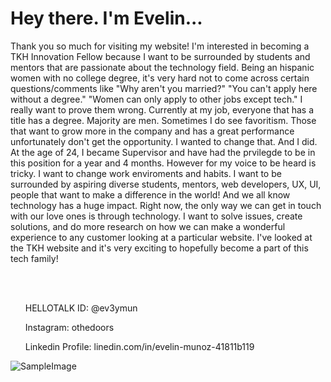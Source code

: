 <h1> Hey there. I'm Evelin...</h1>

<p> Thank you so much for visiting my website! I'm interested in becoming a TKH Innovation Fellow because I want to be surrounded by students and mentors that are passionate about the technology field. Being an hispanic women with no college degree, it's very hard not to come across certain questions/comments like "Why aren't you married?" "You can't apply here without a degree." "Women can only apply to other jobs except tech." I really want to prove them wrong. Currently at my job, everyone that has a title has a degree. Majority are men. Sometimes I do see favoritism. Those that want to grow more in the company and has a great performance unfortunately don't get the opportunity. I wanted to change that. And I did. At the age of 24, I became Supervisor and have had the prvilegde to be in this position for a year and 4 months. However for my voice to be heard is tricky. I want to change work enviroments and habits. I want to be surrounded by aspiring diverse students, mentors, web developers, UX, UI, people that want to make a difference in the world! And we all know technology has a huge impact. Right now, the only way we can get in touch with our love ones is through technology. I want to solve issues, create solutions, and do more research on how we can make a wonderful experience to any customer looking at a particular website. I've looked at the TKH website and it's very exciting to hopefully become a part of this tech family!</p>
<br></br>
<ul>HELLOTALK ID: @ev3ymun</ul>
<ul>Instagram: othedoors</ul>
<ul>Linkedin Profile: linedin.com/in/evelin-munoz-41811b119 </ul>
  

![SampleImage](https://user-images.githubusercontent.com/63473212/79023871-5fe99d80-7b4f-11ea-9ca1-f2200fffc6fe.jpg)
